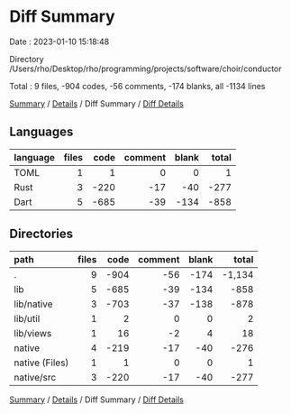 # Diff Summary

Date : 2023-01-10 15:18:48

Directory /Users/rho/Desktop/rho/programming/projects/software/choir/conductor

Total : 9 files,  -904 codes, -56 comments, -174 blanks, all -1134 lines

[Summary](results.md) / [Details](details.md) / Diff Summary / [Diff Details](diff-details.md)

## Languages
| language | files | code | comment | blank | total |
| :--- | ---: | ---: | ---: | ---: | ---: |
| TOML | 1 | 1 | 0 | 0 | 1 |
| Rust | 3 | -220 | -17 | -40 | -277 |
| Dart | 5 | -685 | -39 | -134 | -858 |

## Directories
| path | files | code | comment | blank | total |
| :--- | ---: | ---: | ---: | ---: | ---: |
| . | 9 | -904 | -56 | -174 | -1,134 |
| lib | 5 | -685 | -39 | -134 | -858 |
| lib/native | 3 | -703 | -37 | -138 | -878 |
| lib/util | 1 | 2 | 0 | 0 | 2 |
| lib/views | 1 | 16 | -2 | 4 | 18 |
| native | 4 | -219 | -17 | -40 | -276 |
| native (Files) | 1 | 1 | 0 | 0 | 1 |
| native/src | 3 | -220 | -17 | -40 | -277 |

[Summary](results.md) / [Details](details.md) / Diff Summary / [Diff Details](diff-details.md)